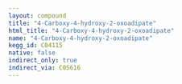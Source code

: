 ```yaml
---
layout: compound
title: "4-Carboxy-4-hydroxy-2-oxoadipate"
html_title: "4-Carboxy-4-hydroxy-2-oxoadipate"
name: "4-Carboxy-4-hydroxy-2-oxoadipate"
kegg_id: C04115
native: false
indirect_only: true
indirect_via: C05616
---
```


